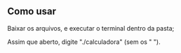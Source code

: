## Como usar

Baixar os arquivos, e executar o terminal dentro da pasta;

Assim que aberto, digite "./calculadora" (sem os " ").
